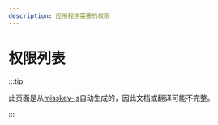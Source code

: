 ```yaml
---
description: 应用程序需要的权限
---
```


# 权限列表

:::tip

此页面是从[misskey-js](https：//github.com/misskey-dev/misskey/tree/develop/packages/misskey-js)自动生成的，因此文档或翻译可能不完整。

:::

<ApiPermissions></ApiPermissions>
